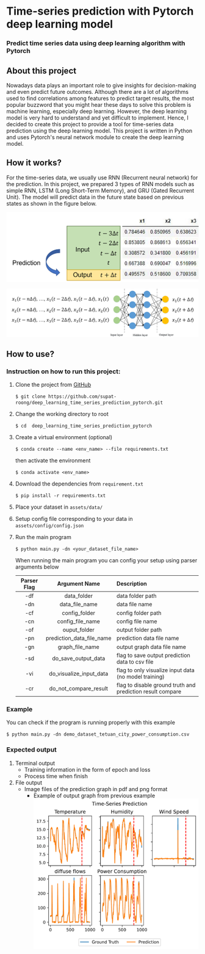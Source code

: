 # Time-series prediction with Pytorch deep learning model
### Predict time series data using deep learning algorithm with Pytorch

## About this project
Nowadays data plays an important role to give insights for decision-making and even predict future outcomes. Although there are a lot of algorithms used to find correlations among features to predict target results, the most popular buzzword that you might hear these days to solve this problem is machine learning, especially deep learning. However, the deep learning model is very hard to understand and yet difficult to implement. Hence, I decided to create this project to provide a tool for time-series data prediction using the deep learning model. This project is written in Python and uses Pytorch's neural network module to create the deep learning model. 

## How it works?
For the time-series data, we usually use RNN (Recurrent neural network) for the prediction. In this project, we prepared 3 types of RNN models such as simple RNN, LSTM (Long Short-Term Memory), and GRU (Gated Recurrent Unit). The model will predict data in the future state based on previous states as shown in the figure below.

![dataframe](https://github.com/supat-roong/deep_learning_time_series_prediction_pytorch/blob/main/assets/img/concept_img_1.png?raw=true)

![model](https://github.com/supat-roong/deep_learning_time_series_prediction_pytorch/blob/main/assets/img/concept_img_2.png?raw=true)
## How to use?
### Instruction on how to run this project:
1. Clone the project from [GitHub](https://github.com/supat-roong/deep_learning_time_series_prediction_pytorch.git)
    ```
    $ git clone https://github.com/supat-roong/deep_learning_time_series_prediction_pytorch.git
    ```
2. Change the working directory to root
    ```
    $ cd  deep_learning_time_series_prediction_pytorch
    ```
3. Create a virtual environment (optional)
    ```
    $ conda create --name <env_name> --file requirements.txt
    ```
    then activate the environment
    ```
    $ conda activate <env_name>
    ```
4. Download the dependencies from `requirement.txt`
    ```
    $ pip install -r requirements.txt
    ```
5. Place your dataset in `assets/data/`
6. Setup config file corresponding to your data in `assets/config/config.json`
7. Run the main program
    ```
    $ python main.py -dn <your_dataset_file_name>
    ```

    When running the main program you can config your setup using parser arguments below

    | Parser Flag | Argument Name | Description    |
    | :---:       |    :----:   |          :--- |
    | -df         | data_folder       | data folder path   |
    | -dn         | data_file_name        | data file name  |
    | -cf         | config_folder       | config folder path  |
    | -cn         | config_file_name       | config file name   |
    | -of         | ouput_folder       | output folder path   |
    | -pn         | prediction_data_file_name       | prediction data file name   |
    | -gn    | graph_file_name       | output graph data file name   |
    | -sd    | do_save_output_data       | flag to save output prediction data to csv file   |
    | -vi    | do_visualize_input_data       | flag to only visualize input data (no model training)   |
    | -cr    | do_not_compare_result       | flag to disable ground truth and prediction result compare   |

### Example
You can check if the program is running properly with this example
```
$ python main.py -dn demo_dataset_tetuan_city_power_consumption.csv
```
### Expected output
1. Terminal output
   - Training information in the form of epoch and loss
   - Process time when finish
2. File output
   - Image files of the prediction graph in pdf and png format
     - Example of output graph from previous example
     ![output graph](https://github.com/supat-roong/deep_learning_time_series_prediction_pytorch/blob/main/assets/img/demo_output_graph.png?raw=true)
